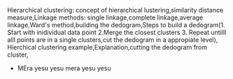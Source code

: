 Hierarchical clustering: concept of hierarchical lustering,similarity distance measure,Linkage methods: single linkage,complete linkage,average linkage,Ward's method,building the 
dedogram,Steps to build a dedogram(1. Start with inidividual data point 2.Merge the closest clusters 3. Repeat untilll alll points are in a single clusters,cut the dedogram in a appropiate level),
Hierchical clustering example,Explanation,cutting the dedogram from cluster,


- MEra yesu yesu mera yesu yesu
